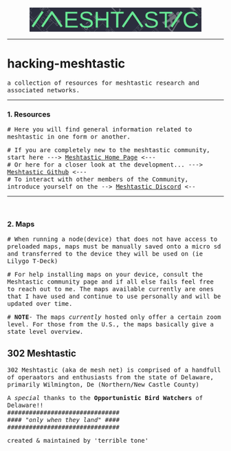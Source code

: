 <p align="center"><img src="https://github.com/anthonymcwhite/hacking-meshtastic/blob/main/images/logo-banner.png" width="400"/></p>

---

# hacking-meshtastic</br>
<tt>a collection of resources for meshtastic research and associated networks.</tt>  
<hr noshade>

### 1. Resources </br>
<tt># Here you will find general information related to meshtastic in one form or another.</tt></br>  

<tt># If you are completely new to the meshtastic community, start here ---> [Meshtastic Home Page](https://meshtastic.org/) <--- </tt></br>
<tt># Or here for a closer look at the development... ---> [Meshtastic Github](https://github.com/meshtastic) <--- </tt></br>
<tt># To interact with other members of the Community, introduce yourself on the --> [Meshtastic Discord](https://discord.com/invite/meshtastic) <-- </tt></br>
<hr noshade>
<br>

### 2. Maps
<tt># When running a node(device) that does not have access to preloaded maps, maps must be manually saved onto a micro sd and transferred to the device they will be used on (ie Lilygo T-Deck)</tt></br>

<tt># For help installing maps on your device, consult the Meshtastic community page and if all else fails feel free to reach out to me. The maps available currently are ones that I have used and continue to use personally and will be updated over time.</tt></br>

<tt># **NOTE**- The maps *currently* hosted only offer a certain zoom level. For those from the U.S., the maps basically give a state level overview.</tt></br> 

## 302 Meshtastic
<tt>302 Meshtastic (aka de mesh net) is comprised of a handfull of operaators and enthusiasts from the state of Delaware, primarily Wilmington, De (Northern/New Castle County)</tt></br>

<tt>A *special* thanks to the **Opportunistic Bird Watchers** of Delaware!!</tt></br>
<tt>###############################</tt></br>
<tt>#### *"only when they land"* ####</tt></br>
<tt>###############################</tt></br>

<tt>created & maintained by 'terrible tone'</tt>
